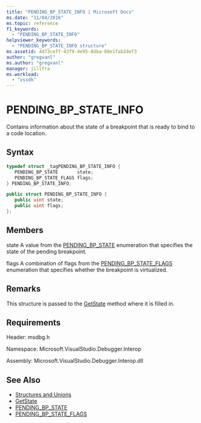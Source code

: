 ```yaml
---
title: "PENDING_BP_STATE_INFO | Microsoft Docs"
ms.date: "11/04/2016"
ms.topic: reference
f1_keywords:
  - "PENDING_BP_STATE_INFO"
helpviewer_keywords:
  - "PENDING_BP_STATE_INFO structure"
ms.assetid: 4d73ceff-43f9-4e95-8dba-88e1fab2def3
author: "gregvanl"
ms.author: "gregvanl"
manager: jillfra
ms.workload:
  - "vssdk"
---
```

# PENDING_BP_STATE_INFO
Contains information about the state of a breakpoint that is ready to bind to a code location.

## Syntax

```cpp
typedef struct _tagPENDING_BP_STATE_INFO { 
   PENDING_BP_STATE       state;
   PENDING_BP_STATE_FLAGS flags;
} PENDING_BP_STATE_INFO;
```

```csharp
public struct PENDING_BP_STATE_INFO { 
   public uint state;
   public uint flags;
};
```

## Members
 state
 A value from the [PENDING_BP_STATE](../../../extensibility/debugger/reference/pending-bp-state.md) enumeration that specifies the state of the pending breakpoint.

 flags
 A combination of flags from the [PENDING_BP_STATE_FLAGS](../../../extensibility/debugger/reference/pending-bp-state-flags.md) enumeration that specifies whether the breakpoint is virtualized.

## Remarks
 This structure is passed to the [GetState](../../../extensibility/debugger/reference/idebugpendingbreakpoint2-getstate.md) method where it is filled in.

## Requirements
 Header: msdbg.h

 Namespace: Microsoft.VisualStudio.Debugger.Interop

 Assembly: Microsoft.VisualStudio.Debugger.Interop.dll

## See Also
- [Structures and Unions](../../../extensibility/debugger/reference/structures-and-unions.md)
- [GetState](../../../extensibility/debugger/reference/idebugpendingbreakpoint2-getstate.md)
- [PENDING_BP_STATE](../../../extensibility/debugger/reference/pending-bp-state.md)
- [PENDING_BP_STATE_FLAGS](../../../extensibility/debugger/reference/pending-bp-state-flags.md)
